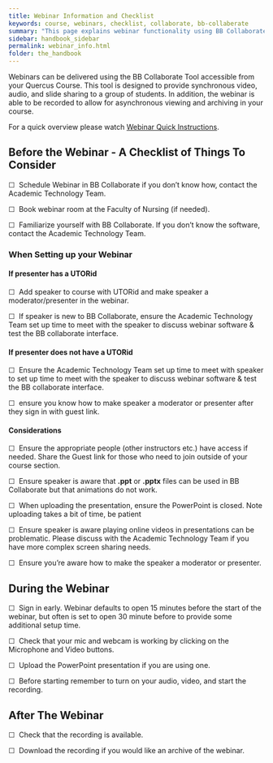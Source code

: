 ```yaml
---
title: Webinar Information and Checklist
keywords: course, webinars, checklist, collaborate, bb-collaberate
summary: "This page explains webinar functionality using BB Collaborate and can act as a checklist of things to do to get started."
sidebar: handbook_sidebar
permalink: webinar_info.html
folder: the_handbook
---
```


Webinars can be delivered using the BB Collaborate Tool accessible from your Quercus Course. This tool is designed to provide synchronous video, audio, and slide sharing to a group of students. In addition, the webinar is able to be recorded to allow for asynchronous viewing and archiving in your course.

For a quick overview please watch [Webinar Quick Instructions](https://play.library.utoronto.ca/PP0O1ZdQcLyo).

## Before the Webinar - A Checklist of Things To Consider

&#x2610;&nbsp;  Schedule Webinar in BB Collaborate if you don’t know how, contact the Academic Technology Team.

&#x2610;&nbsp; Book webinar room at the Faculty of Nursing (if needed).

&#x2610;&nbsp;  Familiarize yourself with BB Collaborate. If you don’t know the software, contact the Academic Technology Team.

### When Setting up your Webinar

#### If presenter has a UTORid <br>
&#x2610;&nbsp; Add speaker to course with UTORid and make speaker a moderator/presenter in the webinar.

&#x2610;&nbsp; If speaker is new to BB Collaborate, ensure the Academic Technology Team set up time to meet with the speaker to discuss webinar software & test the BB collaborate interface.

#### If presenter does not have a UTORid <br>
&#x2610;&nbsp; Ensure the Academic Technology Team set up time to meet with speaker to set up time to meet with the speaker to discuss webinar software & test the BB collaborate interface.

&#x2610;&nbsp; ensure you know how to make speaker a moderator or presenter after they sign in with guest link.

#### Considerations

&#x2610;&nbsp; Ensure the appropriate people (other instructors etc.) have access if needed. Share the Guest link for those who need to join outside of your course section.

&#x2610;&nbsp; Ensure speaker is aware that **.ppt** or **.pptx** files can be used in BB Collaborate but that animations do not work.

&#x2610;&nbsp; When uploading the presentation, ensure the PowerPoint is closed. Note uploading takes a bit of time, be patient

&#x2610;&nbsp; Ensure speaker is aware playing online videos in presentations can be problematic. Please discuss with the Academic Technology Team if you have more complex screen sharing needs.

&#x2610;&nbsp; Ensure you’re aware how to make the speaker a moderator or presenter.

## During the Webinar

&#x2610;&nbsp; Sign in early. Webinar defaults to open 15 minutes before the start of the webinar, but often is set to open 30 minute before to provide some additional setup time.

&#x2610;&nbsp; Check that your mic and webcam is working by clicking on the Microphone and Video buttons.

&#x2610;&nbsp; Upload the PowerPoint presentation if you are using one.

&#x2610;&nbsp; Before starting remember to turn on your audio, video, and start the recording.

## After The Webinar

&#x2610;&nbsp; Check that the recording is available.

&#x2610;&nbsp; Download the recording if you would like an archive of the webinar.
